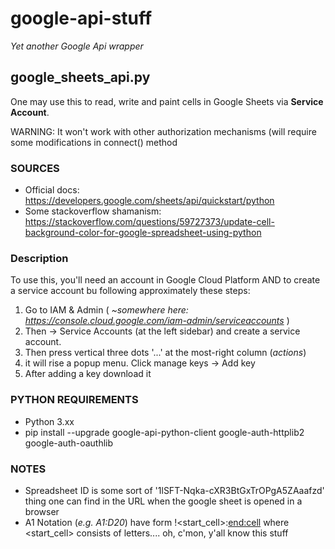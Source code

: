 # google-api-stuff
*Yet another Google Api wrapper*

## google_sheets_api.py ##

One may use this to read, write and paint cells in Google Sheets via **Service Account**.

WARNING: It won't work with other authorization mechanisms (will require some modifications in connect() method

### SOURCES ###
  - Official docs: https://developers.google.com/sheets/api/quickstart/python
  - Some stackoverflow shamanism: https://stackoverflow.com/questions/59727373/update-cell-background-color-for-google-spreadsheet-using-python

### Description ###

To use this, you'll need an account in Google Cloud Platform AND to create a service account bu following approximately these steps:

1. Go to IAM & Admin ( *~somewhere here: https://console.cloud.google.com/iam-admin/serviceaccounts* )
2. Then -> Service Accounts (at the left sidebar) and create a service account.
3. Then press vertical three dots '...' at the most-right column (*actions*)
4. it will rise a popup menu. Click manage keys -> Add key
5. After adding a key download it

### PYTHON REQUIREMENTS ###
- Python 3.xx
- pip install --upgrade google-api-python-client google-auth-httplib2 google-auth-oauthlib



### NOTES ###
  - Spreadsheet ID is some sort of '1lSFT-Nqka-cXR3BtGxTrOPgA5ZAaafzd' thing one can find in the URL when the google sheet is opened in a browser
  - A1 Notation (*e.g. A1:D20*) have form <sheetname>!<start_cell>:<end:cell> where <start_cell> consists of letters.... oh, c'mon, y'all know this stuff
  



